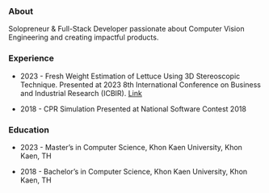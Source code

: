 ### About
Solopreneur & Full-Stack Developer passionate about Computer Vision Engineering and creating impactful products.

### Experience

- 2023 - Fresh Weight Estimation of Lettuce Using 3D Stereoscopic Technique. Presented at 2023 8th International Conference on Business and Industrial Research (ICBIR). [Link](https://ieeexplore.ieee.org/document/10147436)

- 2018 - CPR Simulation Presented at National Software Contest 2018

### Education

- 2023 - Master’s in Computer Science, Khon Kaen University, Khon Kaen, TH

- 2018 - Bachelor’s in Computer Science, Khon Kaen University, Khon Kaen, TH




